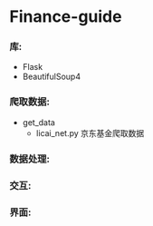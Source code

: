 # Finance-guide

### 库:

- Flask
- BeautifulSoup4

### 爬取数据:
  - get_data
    - licai_net.py  京东基金爬取数据


### 数据处理:



### 交互:


### 界面:
